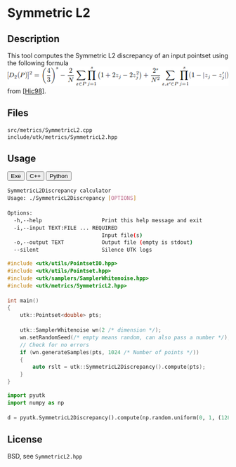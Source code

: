 # Symmetric L2

## Description

This tool computes the Symmetric L2 discrepancy of an input pointset using the following formula  
[![](../figs/symmetric_discrepancy.png)](../figs/symmetric_discrepancy.png)  
from [[Hic98]](http://www.ams.org/journals/mcom/1998-67-221/S0025-5718-98-00894-1/S0025-5718-98-00894-1.pdf).


## Files

```
src/metrics/SymmetricL2.cpp  
include/utk/metrics/SymmetricL2.hpp
```

## Usage

<button class="tablink exebutton" onclick="openCode('exe', this)" markdown="1">Exe</button> 
<button class="tablink cppbutton" onclick="openCode('cpp', this)" markdown="1">C++</button> 
<button class="tablink pybutton" onclick="openCode('py', this)" markdown="1">Python</button> 
<br/>
  

<div class="exe tabcontent">

```bash
SymmetricL2Discrepancy calculator
Usage: ./SymmetricL2Discrepancy [OPTIONS]

Options:
  -h,--help                   Print this help message and exit
  -i,--input TEXT:FILE ... REQUIRED
                              Input file(s)
  -o,--output TEXT            Output file (empty is stdout)
  --silent                    Silence UTK logs
```

</div>

<div class="cpp tabcontent">

```  cpp
#include <utk/utils/PointsetIO.hpp>
#include <utk/utils/Pointset.hpp>
#include <utk/samplers/SamplerWhitenoise.hpp>
#include <utk/metrics/SymmetricL2.hpp>

int main()
{
    utk::Pointset<double> pts;

    utk::SamplerWhitenoise wn(2 /* dimension */);
    wn.setRandomSeed(/* empty means random, can also pass a number */);
    // Check for no errors
    if (wn.generateSamples(pts, 1024 /* Number of points */))
    {
        auto rslt = utk::SymmetricL2Discrepancy().compute(pts);
    }
}
```  

</div>

<div class="py tabcontent">

``` python
import pyutk
import numpy as np

d = pyutk.SymmetricL2Discrepancy().compute(np.random.uniform(0, 1, (128, 2)))
```  

</div>

## License

BSD, see `SymmetricL2.hpp`